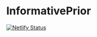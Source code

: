 # InformativePrior

[![Netlify Status](https://api.netlify.com/api/v1/badges/aab275f8-5a1b-44d9-a88e-a1d4e9184a74/deploy-status)](https://app.netlify.com/sites/informativeprior/deploys)
